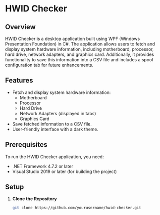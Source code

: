 # HWID Checker

## Overview

HWID Checker is a desktop application built using WPF (Windows Presentation Foundation) in C#. The application allows users to fetch and display system hardware information, including motherboard, processor, hard drive, network adapters, and graphics card. Additionally, it provides functionality to save this information into a CSV file and includes a spoof configuration tab for future enhancements.

## Features

- Fetch and display system hardware information:
  - Motherboard
  - Processor
  - Hard Drive
  - Network Adapters (displayed in tabs)
  - Graphics Card
- Save fetched information to a CSV file.
- User-friendly interface with a dark theme.

## Prerequisites

To run the HWID Checker application, you need:

- .NET Framework 4.7.2 or later
- Visual Studio 2019 or later (for building the project)

## Setup

1. **Clone the Repository**

   ```bash
   git clone https://github.com/yourusername/hwid-checker.git

